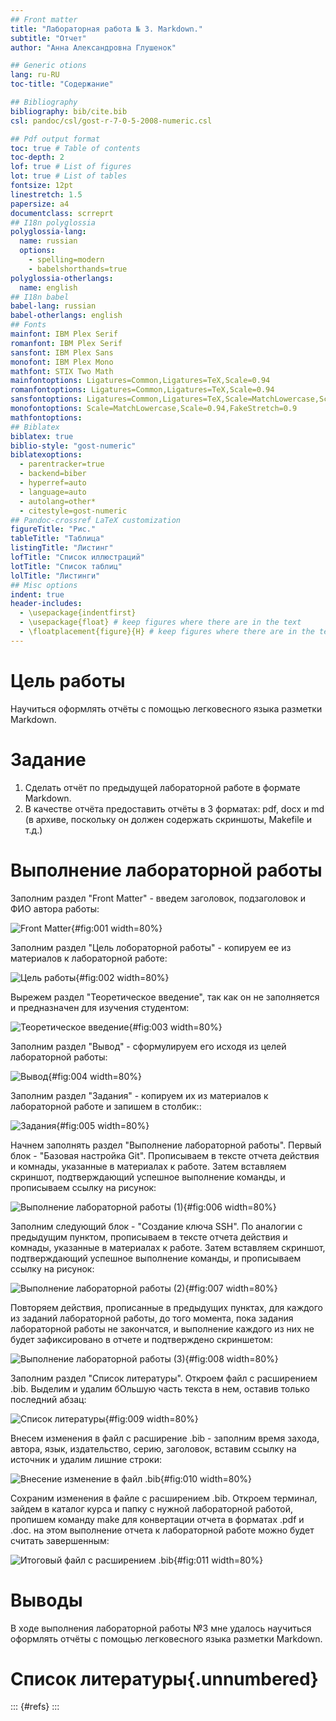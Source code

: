 ```yaml
---
## Front matter
title: "Лабораторная работа № 3. Markdown."
subtitle: "Отчет"
author: "Анна Александровна Глушенок"

## Generic otions
lang: ru-RU
toc-title: "Содержание"

## Bibliography
bibliography: bib/cite.bib
csl: pandoc/csl/gost-r-7-0-5-2008-numeric.csl

## Pdf output format
toc: true # Table of contents
toc-depth: 2
lof: true # List of figures
lot: true # List of tables
fontsize: 12pt
linestretch: 1.5
papersize: a4
documentclass: scrreprt
## I18n polyglossia
polyglossia-lang:
  name: russian
  options:
	- spelling=modern
	- babelshorthands=true
polyglossia-otherlangs:
  name: english
## I18n babel
babel-lang: russian
babel-otherlangs: english
## Fonts
mainfont: IBM Plex Serif
romanfont: IBM Plex Serif
sansfont: IBM Plex Sans
monofont: IBM Plex Mono
mathfont: STIX Two Math
mainfontoptions: Ligatures=Common,Ligatures=TeX,Scale=0.94
romanfontoptions: Ligatures=Common,Ligatures=TeX,Scale=0.94
sansfontoptions: Ligatures=Common,Ligatures=TeX,Scale=MatchLowercase,Scale=0.94
monofontoptions: Scale=MatchLowercase,Scale=0.94,FakeStretch=0.9
mathfontoptions:
## Biblatex
biblatex: true
biblio-style: "gost-numeric"
biblatexoptions:
  - parentracker=true
  - backend=biber
  - hyperref=auto
  - language=auto
  - autolang=other*
  - citestyle=gost-numeric
## Pandoc-crossref LaTeX customization
figureTitle: "Рис."
tableTitle: "Таблица"
listingTitle: "Листинг"
lofTitle: "Список иллюстраций"
lotTitle: "Список таблиц"
lolTitle: "Листинги"
## Misc options
indent: true
header-includes:
  - \usepackage{indentfirst}
  - \usepackage{float} # keep figures where there are in the text
  - \floatplacement{figure}{H} # keep figures where there are in the text
---
```


# Цель работы

Научиться оформлять отчёты с помощью легковесного языка разметки Markdown.

# Задание

1. Сделать отчёт по предыдущей лабораторной работе в формате Markdown.
2. В качестве отчёта предоставить отчёты в 3 форматах: pdf, docx и md (в архиве, поскольку он должен содержать скриншоты, Makefile и т.д.)

# Выполнение лабораторной работы

Заполним раздел "Front Matter" - введем заголовок, подзаголовок и ФИО автора работы:

![Front Matter](image/1.png){#fig:001 width=80%}

Заполним раздел "Цель лобораторной работы" - копируем ее из материалов к лабораторной работе:

![Цель работы](image/2.png){#fig:002 width=80%}

Вырежем раздел "Теоретическое введение", так как он не заполняется и предназначен для изучения студентом:

![Теоретическое введение](image/3.png){#fig:003 width=80%}

Заполним раздел "Вывод" - сформулируем его исходя из целей лабораторной работы:

![Вывод](image/4.png){#fig:004 width=80%}

Заполним раздел "Задания" - копируем их из материалов к лабораторной работе и запишем в столбик:: 

![Задания](image/5.png){#fig:005 width=80%}

Начнем заполнять раздел "Выполнение лабораторной работы". Первый блок - "Базовая настройка Git". Прописываем в тексте отчета действия и комнады, указанные в материалах к работе. Затем вставляем скриншот, подтверждающий успешное выполнение команды, и прописываем ссылку на рисунок:

![Выполнение лабораторной работы (1)](image/6.png){#fig:006 width=80%}

Заполним следующий блок - "Создание ключа SSH". По аналогии с предыдущим пунктом, прописываем в тексте отчета действия и комнады, указанные в материалах к работе. Затем вставляем скриншот, подтверждающий успешное выполнение команды, и прописываем ссылку на рисунок:

![Выполнение лабораторной работы (2)](image/7.png){#fig:007 width=80%}

Повторяем действия, прописанные в предыдущих пунктах, для каждого из заданий лабораторной работы, до того момента, пока задания лабораторной работы не закончатся, и выполнение каждого из них не будет зафиксировано в отчете и подтверждено скриншетом:

![Выполнение лабораторной работы (3)](image/8.png){#fig:008 width=80%}

Заполним раздел "Список литературы". Откроем файл с расширением .bib. Выделим и удалим бОльшую часть текста в нем, оставив только последний абзац:

![Список литературы](image/9.png){#fig:009 width=80%}

Внесем изменения в файл с расширение .bib - заполним время захода, автора, язык, издательство, серию, заголовок, вставим ссылку на источник и удалим лишние строки:

![Внесение изменение в файл .bib](image/10.png){#fig:010 width=80%}

Сохраним изменения в файле с расширением .bib. Откроем терминал, зайдем в каталог курса и папку с нужной лабораторной работой, пропишем команду make для конвертации отчета в форматах .pdf и .doc. на этом выполнение отчета к лабораторной работе можно будет считать завершенным:

![Итоговый файл с расширением .bib](image/11.png){#fig:011 width=80%}


# Выводы

В ходе выполнения лабораторной работы №3 мне удалось научиться оформлять отчёты с помощью легковесного языка разметки Markdown.

# Список литературы{.unnumbered}

::: {#refs}
:::
